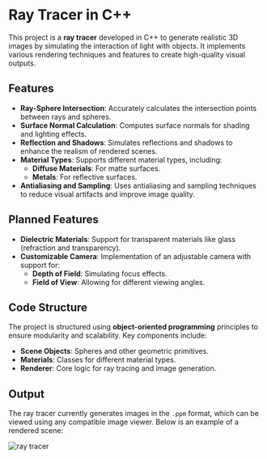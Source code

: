 # Ray Tracer in C++

This project is a **ray tracer** developed in C++ to generate realistic 3D images by simulating the interaction of light with objects. It implements various rendering techniques and features to create high-quality visual outputs.

## Features

- **Ray-Sphere Intersection**: Accurately calculates the intersection points between rays and spheres.
- **Surface Normal Calculation**: Computes surface normals for shading and lighting effects.
- **Reflection and Shadows**: Simulates reflections and shadows to enhance the realism of rendered scenes.
- **Material Types**: Supports different material types, including:
  - **Diffuse Materials**: For matte surfaces.
  - **Metals**: For reflective surfaces.
- **Antialiasing and Sampling**: Uses antialiasing and sampling techniques to reduce visual artifacts and improve image quality.

## Planned Features

- **Dielectric Materials**: Support for transparent materials like glass (refraction and transparency).
- **Customizable Camera**: Implementation of an adjustable camera with support for:
  - **Depth of Field**: Simulating focus effects.
  - **Field of View**: Allowing for different viewing angles.

## Code Structure

The project is structured using **object-oriented programming** principles to ensure modularity and scalability. Key components include:
- **Scene Objects**: Spheres and other geometric primitives.
- **Materials**: Classes for different material types.
- **Renderer**: Core logic for ray tracing and image generation.

## Output

The ray tracer currently generates images in the `.ppm` format, which can be viewed using any compatible image viewer. Below is an example of a rendered scene:

![ray tracer](https://github.com/user-attachments/assets/421ba67d-60c7-4287-b925-ebdb5662c702)


